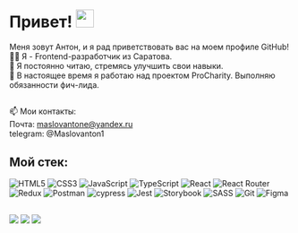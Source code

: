 # Привет! <img src="https://github.com/blackcater/blackcater/raw/main/images/Hi.gif" height="32"/>
Меня зовут Антон, и я рад приветствовать вас на моем профиле GitHub!<br>
 👨‍💻 Я - Frontend-разработчик из Саратова.<br>
 🌱 Я постоянно читаю, стремясь улучшить свои навыки.<br>
 🔭 В настоящее время я работаю над проектом ProCharity. Выполняю обязанности фич-лида.
## 
📫 Мои контакты:<br>
Почта: maslovantone@yandex.ru <br>
telegram: @Maslovanton1 <br>
## Мой стек:
![HTML5](https://img.shields.io/badge/html5-%23E34F26.svg?style=for-the-badge&logo=html5&logoColor=white) ![CSS3](https://img.shields.io/badge/css3-%231572B6.svg?style=for-the-badge&logo=css3&logoColor=white) ![JavaScript](https://img.shields.io/badge/javascript-%23323330.svg?style=for-the-badge&logo=javascript&logoColor=%23F7DF1E) ![TypeScript](https://img.shields.io/badge/typescript-%23007ACC.svg?style=for-the-badge&logo=typescript&logoColor=white) ![React](https://img.shields.io/badge/react-%2320232a.svg?style=for-the-badge&logo=react&logoColor=%2361DAFB) ![React Router](https://img.shields.io/badge/React_Router-CA4245?style=for-the-badge&logo=react-router&logoColor=white) ![Redux](https://img.shields.io/badge/redux-%23593d88.svg?style=for-the-badge&logo=redux&logoColor=white) ![Postman](https://img.shields.io/badge/Postman-FF6C37?style=for-the-badge&logo=postman&logoColor=white) ![cypress](https://img.shields.io/badge/-cypress-%23E5E5E5?style=for-the-badge&logo=cypress&logoColor=058a5e) ![Jest](https://img.shields.io/badge/-jest-%23C21325?style=for-the-badge&logo=jest&logoColor=white) ![Storybook](https://img.shields.io/badge/-Storybook-FF4785?style=for-the-badge&logo=storybook&logoColor=white) ![SASS](https://img.shields.io/badge/SASS-hotpink.svg?style=for-the-badge&logo=SASS&logoColor=white)   ![Git](https://img.shields.io/badge/git-%23F05033.svg?style=for-the-badge&logo=git&logoColor=white) ![Figma](https://img.shields.io/badge/figma-%23F24E1E.svg?style=for-the-badge&logo=figma&logoColor=white)
##
![](https://github-profile-summary-cards.vercel.app/api/cards/profile-details?username=Nigerion&theme=solarized_dark) ![](https://github-profile-summary-cards.vercel.app/api/cards/most-commit-language?username=Nigerion&theme=solarized_dark) ![](https://github-profile-summary-cards.vercel.app/api/cards/repos-per-language?username=Nigerion&theme=solarized_dark)


<!--
**Nigerion/Nigerion** is a ✨ _special_ ✨ repository because its `README.md` (this file) appears on your GitHub profile.

Here are some ideas to get you started:

- 🔭 I’m currently working on ...
- 🌱 I’m currently learning ...
- 👯 I’m looking to collaborate on ...
- 🤔 I’m looking for help with ...
- 💬 Ask me about ...
- 📫 How to reach me: ...
- 😄 Pronouns: ...
- ⚡ Fun fact: ...
-->
